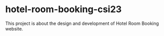 # hotel-room-booking-csi23
This project is about the design and development of Hotel Room Booking website.
